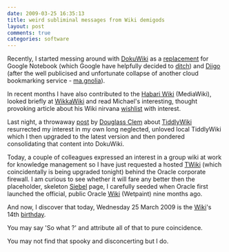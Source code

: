 ```yaml
---
date: 2009-03-25 16:35:13
title: weird subliminal messages from Wiki demigods
layout: post
comments: true
categories: software
---
```

Recently, I started messing around with
[DokuWiki](http://www.dokuwiki.org/dokuwiki) as a
[replacement](http://www.nbrightside.com/dokuwiki/doku.php?id=tag:bookmark&do=showtag&tag=bookmark)
for Google Notebook (which Google have helpfully decided to
[ditch](http://googlenotebookblog.blogspot.com/2009/01/stopping-development-on-google-notebook.html))
and [Diigo](http://www.diigo.com) (after the well publicised and
unfortunate collapse of another cloud bookmarking service -
[ma.gnolia](http://ma.gnolia.com/)).

In recent months I have also contributed to the
[Habari Wiki](http://wiki.habariproject.org/en/Main_Page) (MediaWiki), looked
briefly at [WikkaWiki](http://wikkawiki.org/HomePage) and read Michael's
interesting, thought provoking article about his Wiki nirvana
[wishlist](http://www.twofishcreative.com/michael/blog/2009/03/10/what-i-want-from-a-wiki)
with interest.

Last night, a throwaway [post](http://identi.ca/notice/2986518) by
[Douglass Clem](http://identi.ca/crashsystems) about
[TiddlyWiki](http://www.tiddlywiki.com/) resurrected my interest in my
own long neglected, unloved local TiddlyWiki which I then upgraded to
the latest version and then pondered consolidating that content into
DokuWiki.

Today, a couple of colleagues expressed an interest in a group wiki at
work for knowledge management so I have just requested a hosted
[TWiki](http://twiki.org/) (which coincidentally is being upgraded
tonight) behind the Oracle corporate firewall. I am curious to see
whether it will fare any better then the placeholder, skeleton
[Siebel](http://wiki.oracle.com/page/Siebel) page, I carefully seeded
when Oracle first launched the official, public Oracle
[Wiki](http://wiki.oracle.com/) (Wetpaint) nine months ago.

And now, I discover that today, Wednesday 25 March 2009 is the
[Wiki](http://en.wikipedia.org/wiki/Ward_Cunningham)'s 14th
[birthday](http://blog.aboutus.org/2009/03/25/wikibirthday-2009-14-years-of-collaboration/).

You may say 'So what ?' and attribute all of that to pure coincidence.

You may not find that spooky and disconcerting but I do.
